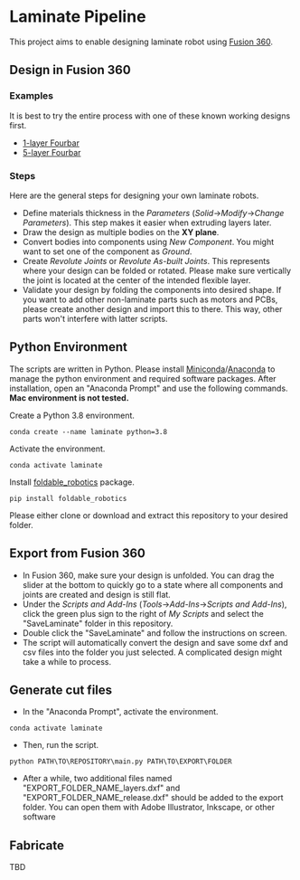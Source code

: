 # Laminate Pipeline
This project aims to enable designing laminate robot using [Fusion 360](https://www.autodesk.com/products/fusion-360/overview).

## Design in Fusion 360
### Examples
It is best to try the entire process with one of these known working designs first.
* [1-layer Fourbar](https://a360.co/3m8pc8i)
* [5-layer Fourbar](https://a360.co/326is3y)

### Steps
Here are the general steps for designing your own laminate robots.
* Define materials thickness in the *Parameters* (*Solid*->*Modify*->*Change Parameters*). This step makes it easier when extruding layers later.
* Draw the design as multiple bodies on the **XY plane**.  
* Convert bodies into components using *New Component*. You might want to set one of the component as *Ground*.
* Create *Revolute Joints* or *Revolute As-built Joints*. This represents where your design can be folded or rotated. Please make sure vertically the joint is located at the center of the intended flexible layer.  
* Validate your design by folding the components into desired shape. If you want to add other non-laminate parts such as motors and PCBs, please create another design and import this to there. This way, other parts won't interfere with latter scripts.  

## Python Environment
The scripts are written in Python. Please install [Miniconda](https://docs.conda.io/en/latest/miniconda.html)/[Anaconda](https://www.anaconda.com/) to manage the python environment and required software packages. After installation, open an "Anaconda Prompt" and use the following commands. **Mac environment is not tested.**

Create a Python 3.8 environment.
```
conda create --name laminate python=3.8
```

Activate the environment.
```
conda activate laminate
```

Install [foldable_robotics](https://github.com/idealabasu/code_foldable_robotics) package.
```
pip install foldable_robotics
```

Please either clone or download and extract this repository to your desired folder.

## Export from Fusion 360
* In Fusion 360, make sure your design is unfolded. You can drag the slider at the bottom to quickly go to a state where all components and joints are created and design is still flat.  
* Under the *Scripts and Add-Ins* (*Tools*->*Add-Ins*->*Scripts and Add-Ins*), click the green plus sign to the right of *My Scripts* and select the "SaveLaminate" folder in this repository.
* Double click the "SaveLaminate" and follow the instructions on screen.
* The script will automatically convert the design and save some dxf and csv files into the folder you just selected. A complicated design might take a while to process.

## Generate cut files
* In the "Anaconda Prompt", activate the environment.
```
conda activate laminate
```
* Then, run the script.
```
python PATH\TO\REPOSITORY\main.py PATH\TO\EXPORT\FOLDER
```
* After a while, two additional files named "EXPORT_FOLDER_NAME_layers.dxf" and "EXPORT_FOLDER_NAME_release.dxf" should be added to the export folder. You can open them with Adobe Illustrator, Inkscape, or other software

## Fabricate
TBD

